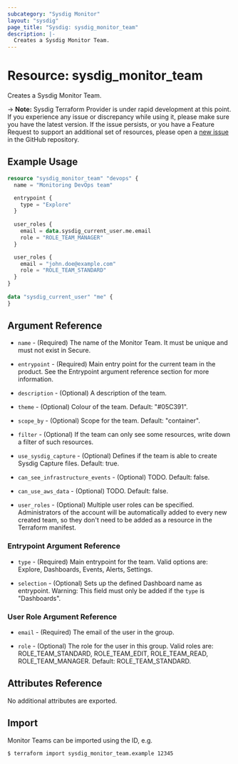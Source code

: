 ```yaml
---
subcategory: "Sysdig Monitor"
layout: "sysdig"
page_title: "Sysdig: sysdig_monitor_team"
description: |-
  Creates a Sysdig Monitor Team.
---
```


# Resource: sysdig_monitor_team

Creates a Sysdig Monitor Team.

-> **Note:** Sysdig Terraform Provider is under rapid development at this point. If you experience any issue or discrepancy while using it, please make sure you have the latest version. If the issue persists, or you have a Feature Request to support an additional set of resources, please open a [new issue](https://github.com/sysdiglabs/terraform-provider-sysdig/issues/new) in the GitHub repository.

## Example Usage

```terraform
resource "sysdig_monitor_team" "devops" {
  name = "Monitoring DevOps team"

  entrypoint {
	type = "Explore"
  }
  
  user_roles {
    email = data.sysdig_current_user.me.email
    role = "ROLE_TEAM_MANAGER"
  }

  user_roles {
    email = "john.doe@example.com"
    role = "ROLE_TEAM_STANDARD"
  }
}
 
data "sysdig_current_user" "me" {
}
```

## Argument Reference

* `name` - (Required) The name of the Monitor Team. It must be unique and must not exist in Secure.

* `entrypoint` - (Required) Main entry point for the current team in the product. 
                 See the Entrypoint argument reference section for more information.

* `description` - (Optional) A description of the team.

* `theme` - (Optional) Colour of the team. Default: "#05C391".

* `scope_by` - (Optional) Scope for the team. Default: "container".

* `filter` - (Optional) If the team can only see some resources, 
             write down a filter of such resources.
             
* `use_sysdig_capture` - (Optional) Defines if the team is able to create Sysdig Capture files. 
                         Default: true.
                         
* `can_see_infrastructure_events` - (Optional) TODO. Default: false.

* `can_use_aws_data` - (Optional) TODO. Default: false.

* `user_roles` - (Optional) Multiple user roles can be specified.
                 Administrators of the account will be automatically added
                 to every new created team, so they don't need to be added as a
                 resource in the Terraform manifest.
                 

### Entrypoint Argument Reference

* `type` - (Required) Main entrypoint for the team.
                      Valid options are: Explore, Dashboards, Events, Alerts, Settings.

* `selection` - (Optional) Sets up the defined Dashboard name as entrypoint.
                Warning: This field must only be added if the `type` is "Dashboards".

### User Role Argument Reference

* `email` - (Required) The email of the user in the group.

* `role` - (Optional) The role for the user in this group.
           Valid roles are: ROLE_TEAM_STANDARD, ROLE_TEAM_EDIT, ROLE_TEAM_READ, ROLE_TEAM_MANAGER.
           Default: ROLE_TEAM_STANDARD.

## Attributes Reference

No additional attributes are exported.

## Import

Monitor Teams can be imported using the ID, e.g.

```
$ terraform import sysdig_monitor_team.example 12345
```
